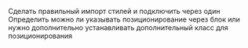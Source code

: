 Сделать правильный импорт стилей и подключить через один
Определить можно ли указывать позиционирование через блок или нужно дополнительно устанавливать дополнительный класс для позиционирования
